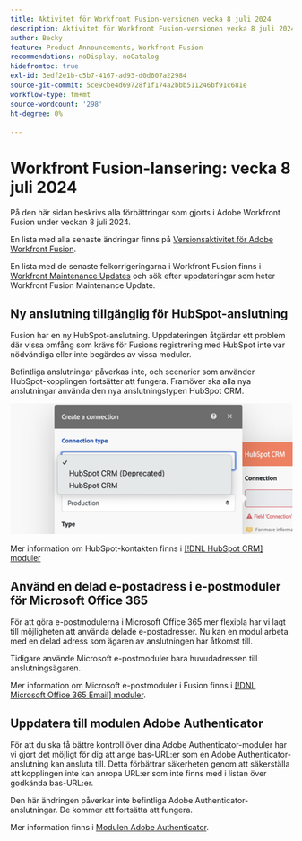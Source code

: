 ```yaml
---
title: Aktivitet för Workfront Fusion-versionen vecka 8 juli 2024
description: Aktivitet för Workfront Fusion-versionen vecka 8 juli 2024
author: Becky
feature: Product Announcements, Workfront Fusion
recommendations: noDisplay, noCatalog
hidefromtoc: true
exl-id: 3edf2e1b-c5b7-4167-ad93-d0d607a22984
source-git-commit: 5ce9cbe4d69728f1f174a2bbb511246bf91c681e
workflow-type: tm+mt
source-wordcount: '298'
ht-degree: 0%

---
```


# Workfront Fusion-lansering: vecka 8 juli 2024

På den här sidan beskrivs alla förbättringar som gjorts i Adobe Workfront Fusion under veckan 8 juli 2024.

En lista med alla senaste ändringar finns på [Versionsaktivitet för Adobe Workfront Fusion](../../../product-announcements/product-releases/fusion-release-activity/fusion-release-activity.md).

En lista med de senaste felkorrigeringarna i Workfront Fusion finns i [Workfront Maintenance Updates](https://experienceleague.adobe.com/docs/workfront-known-issues/releases/current-updates.html) och sök efter uppdateringar som heter Workfront Fusion Maintenance Update.

## Ny anslutning tillgänglig för HubSpot-anslutning

Fusion har en ny HubSpot-anslutning. Uppdateringen åtgärdar ett problem där vissa omfång som krävs för Fusions registrering med HubSpot inte var nödvändiga eller inte begärdes av vissa moduler.

Befintliga anslutningar påverkas inte, och scenarier som använder HubSpot-kopplingen fortsätter att fungera. Framöver ska alla nya anslutningar använda den nya anslutningstypen HubSpot CRM.

![Ny HubSpot-anslutning](/help/quicksilver/product-announcements/product-releases/fusion-release-activity/assets/new-hubspot-connection.png)

Mer information om HubSpot-kontakten finns i [[!DNL HubSpot CRM] moduler](/help/quicksilver/workfront-fusion/apps-and-their-modules/hubspot-crm-modules.md)

## Använd en delad e-postadress i e-postmoduler för Microsoft Office 365

För att göra e-postmodulerna i Microsoft Office 365 mer flexibla har vi lagt till möjligheten att använda delade e-postadresser. Nu kan en modul arbeta med en delad adress som ägaren av anslutningen har åtkomst till.

Tidigare använde Microsoft e-postmoduler bara huvudadressen till anslutningsägaren.

Mer information om Microsoft e-postmoduler i Fusion finns i [[!DNL Microsoft Office 365 Email] moduler](/help/quicksilver/workfront-fusion/apps-and-their-modules/microsoft-365-email-modules.md).

## Uppdatera till modulen Adobe Authenticator

För att du ska få bättre kontroll över dina Adobe Authenticator-moduler har vi gjort det möjligt för dig att ange bas-URL:er som en Adobe Authenticator-anslutning kan ansluta till. Detta förbättrar säkerheten genom att säkerställa att kopplingen inte kan anropa URL:er som inte finns med i listan över godkända bas-URL:er.

Den här ändringen påverkar inte befintliga Adobe Authenticator-anslutningar. De kommer att fortsätta att fungera.

Mer information finns i [Modulen Adobe Authenticator](/help/quicksilver/workfront-fusion/apps-and-their-modules/adobe-authenticator-modules.md).

